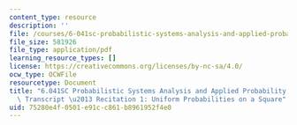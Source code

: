 ```yaml
---
content_type: resource
description: ''
file: /courses/6-041sc-probabilistic-systems-analysis-and-applied-probability-fall-2013/75280e4f0501e91cc861b8961952f4e0_MIT6_041SCF13_Uniform_Probabilities_on_a_Square_300k.pdf
file_size: 581926
file_type: application/pdf
learning_resource_types: []
license: https://creativecommons.org/licenses/by-nc-sa/4.0/
ocw_type: OCWFile
resourcetype: Document
title: "6.041SC Probabilistic Systems Analysis and Applied Probability, Fall 2013\
  \ Transcript \u2013 Recitation 1: Uniform Probabilities on a Square"
uid: 75280e4f-0501-e91c-c861-b8961952f4e0
---
```


